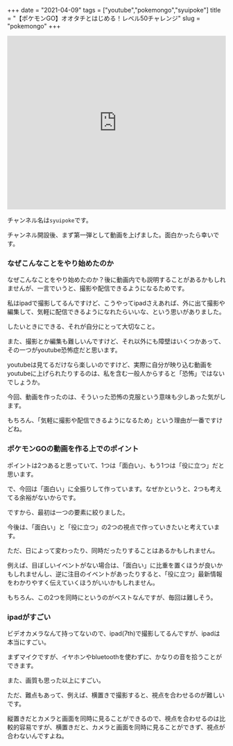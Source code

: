 +++
date = "2021-04-09"
tags = ["youtube","pokemongo","syuipoke"]
title = "【ポケモンGO】オオタチとはじめる！レベル50チャレンジ"
slug = "pokemongo"
+++
<iframe width="100%" height="400" src="https://www.youtube.com/embed/YZZCxRMXSFE" frameborder="0" allow="autoplay; encrypted-media" allowfullscreen></iframe>

<!--more-->
チャンネル名は`syuipoke`です。

チャンネル開設後、まず第一弾として動画を上げました。面白かったら幸いです。

### なぜこんなことをやり始めたのか

なぜこんなことをやり始めたのか？後に動画内でも説明することがあるかもしれませんが、一言でいうと、撮影や配信できるようになるためです。

私はipadで撮影してるんですけど、こうやってipadさえあれば、外に出て撮影や編集して、気軽に配信できるようになれたらいいな、という思いがありました。

したいときにできる、それが自分にとって大切なこと。

また、撮影とか編集も難しいんですけど、それ以外にも障壁はいくつかあって、その一つがyoutube恐怖症だと思います。

youtubeは見てるだけなら楽しいのですけど、実際に自分が映り込む動画をyoutubeに上げられたりするのは、私を含む一般人からすると「恐怖」ではないでしょうか。

今回、動画を作ったのは、そういった恐怖の克服という意味も少しあった気がします。

もちろん、「気軽に撮影や配信できるようになるため」という理由が一番ですけどね。

### ポケモンGOの動画を作る上でのポイント

ポイントは2つあると思っていて、1つは「面白い」、もう1つは「役に立つ」だと思います。

で、今回は「面白い」に全振りして作っています。なぜかというと、2つも考えてる余裕がないからです。

ですから、最初は一つの要素に絞りました。

今後は、「面白い」と「役に立つ」の2つの視点で作っていきたいと考えています。

ただ、日によって変わったり、同時だったりすることはあるかもしれません。

例えば、目ぼしいイベントがない場合は、「面白い」に比重を置くほうが良いかもしれませんし、逆に注目のイベントがあったりすると、「役に立つ」最新情報をわかりやすく伝えていくほうがいいかもしれません。

もちろん、この2つを同時にというのがベストなんですが、毎回は難しそう。

### ipadがすごい

ビデオカメラなんて持ってないので、ipad(7th)で撮影してるんですが、ipadは本当にすごい。

まずマイクですが、イヤホンやbluetoothを使わずに、かなりの音を拾うことができます。

また、画質も思った以上にすごい。

ただ、難点もあって、例えば、横置きで撮影すると、視点を合わせるのが難しいです。

縦置きだとカメラと画面を同時に見ることができるので、視点を合わせるのは比較的容易ですが、横置きだと、カメラと画面を同時に見ることができず、視点が合わないんですよね。

